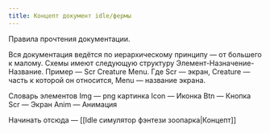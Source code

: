 ```yaml
---
title: Концепт документ idle/фермы
---
```

Правила прочтения документации.

Вся документация ведётся по иерархическому принципу — от большего к малому. 
Схемы имеют следующую структуру Элемент-Назначение-Название. 
Пример — Scr Creature Menu. Где Scr — экран, Creature — часть к которой он относится, Menu — название экрана.

Словарь элементов
Img — png картинка
Icon — Иконка
Btn — Кнопка
Scr — Экран
Anim — Анимация

Начинать отсюда — [[Idle симулятор фэнтези зоопарка|Концепт]] 

